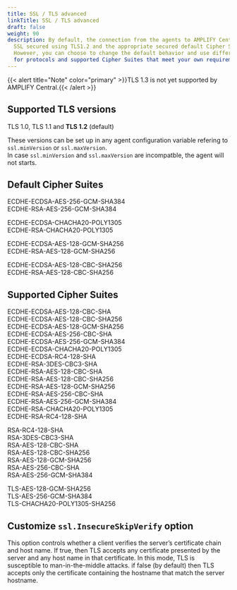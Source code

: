```yaml
---
title: SSL / TLS advanced
linkTitle: SSL / TLS advanced
draft: false
weight: 90
description: By default, the connection from the agents to AMPLIFY Central is
  SSL secured using TLS1.2 and the appropriate secured default Cipher Suite.
  However, you can choose to change the default behavior and use different variable values
  for protocols and supported Cipher Suites that meet your own requirements. See details below:
---
```

{{< alert title="Note" color="primary" >}}TLS 1.3 is not yet supported by AMPLIFY Central.{{< /alert >}}

## Supported TLS versions

TLS 1.0, TLS 1.1 and **TLS 1.2** (default)

These versions can be set up in any agent configuration variable refering to `ssl.minVersion` or `ssl.maxVersion`.\
In case `ssl.minVersion` and `ssl.maxVersion` are incompatble, the agent will not starts.

## Default Cipher Suites

ECDHE-ECDSA-AES-256-GCM-SHA384 \
ECDHE-RSA-AES-256-GCM-SHA384

ECDHE-ECDSA-CHACHA20-POLY1305\
ECDHE-RSA-CHACHA20-POLY1305

ECDHE-ECDSA-AES-128-GCM-SHA256\
ECDHE-RSA-AES-128-GCM-SHA256

ECDHE-ECDSA-AES-128-CBC-SHA256\
ECDHE-RSA-AES-128-CBC-SHA256

## Supported Cipher Suites

ECDHE-ECDSA-AES-128-CBC-SHA\
ECDHE-ECDSA-AES-128-CBC-SHA256\
ECDHE-ECDSA-AES-128-GCM-SHA256\
ECDHE-ECDSA-AES-256-CBC-SHA\
ECDHE-ECDSA-AES-256-GCM-SHA384\
ECDHE-ECDSA-CHACHA20-POLY1305\
ECDHE-ECDSA-RC4-128-SHA\
ECDHE-RSA-3DES-CBC3-SHA\
ECDHE-RSA-AES-128-CBC-SHA\
ECDHE-RSA-AES-128-CBC-SHA256\
ECDHE-RSA-AES-128-GCM-SHA256\
ECDHE-RSA-AES-256-CBC-SHA\
ECDHE-RSA-AES-256-GCM-SHA384\
ECDHE-RSA-CHACHA20-POLY1305\
ECDHE-RSA-RC4-128-SHA

RSA-RC4-128-SHA\
RSA-3DES-CBC3-SHA\
RSA-AES-128-CBC-SHA\
RSA-AES-128-CBC-SHA256\
RSA-AES-128-GCM-SHA256\
RSA-AES-256-CBC-SHA\
RSA-AES-256-GCM-SHA384

TLS-AES-128-GCM-SHA256\
TLS-AES-256-GCM-SHA384\
TLS-CHACHA20-POLY1305-SHA256

## Customize `ssl.InsecureSkipVerify` option

This option controls whether a client verifies the server’s certificate chain and host name. If true, then TLS accepts any certificate presented by the server and any host name in that certificate. In this mode, TLS is susceptible to man-in-the-middle attacks. if false (by default) then TLS accepts only the certificate containing the hostname that match the server hostname.
